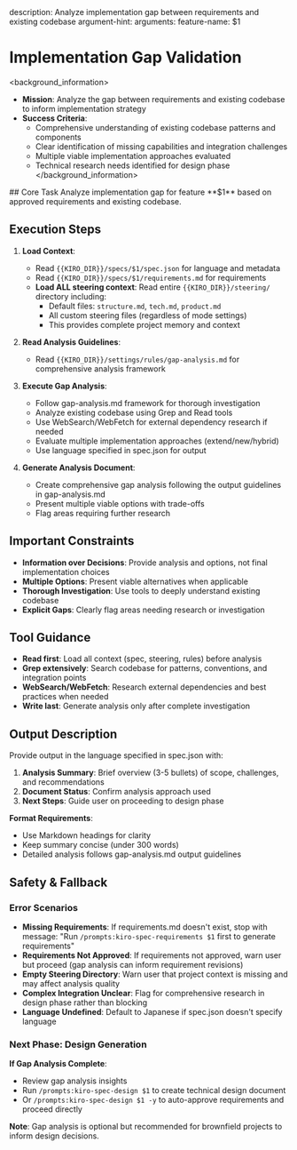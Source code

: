 <meta>
description: Analyze implementation gap between requirements and existing codebase
argument-hint: <feature-name>
arguments:
   feature-name: $1
</meta>

# Implementation Gap Validation

<background_information>
- **Mission**: Analyze the gap between requirements and existing codebase to inform implementation strategy
- **Success Criteria**:
  - Comprehensive understanding of existing codebase patterns and components
  - Clear identification of missing capabilities and integration challenges
  - Multiple viable implementation approaches evaluated
  - Technical research needs identified for design phase
</background_information>

<instructions>
## Core Task
Analyze implementation gap for feature **$1** based on approved requirements and existing codebase.

## Execution Steps

1. **Load Context**:
   - Read `{{KIRO_DIR}}/specs/$1/spec.json` for language and metadata
   - Read `{{KIRO_DIR}}/specs/$1/requirements.md` for requirements
   - **Load ALL steering context**: Read entire `{{KIRO_DIR}}/steering/` directory including:
     - Default files: `structure.md`, `tech.md`, `product.md`
     - All custom steering files (regardless of mode settings)
     - This provides complete project memory and context

2. **Read Analysis Guidelines**:
   - Read `{{KIRO_DIR}}/settings/rules/gap-analysis.md` for comprehensive analysis framework

3. **Execute Gap Analysis**:
   - Follow gap-analysis.md framework for thorough investigation
   - Analyze existing codebase using Grep and Read tools
   - Use WebSearch/WebFetch for external dependency research if needed
   - Evaluate multiple implementation approaches (extend/new/hybrid)
   - Use language specified in spec.json for output

4. **Generate Analysis Document**:
   - Create comprehensive gap analysis following the output guidelines in gap-analysis.md
   - Present multiple viable options with trade-offs
   - Flag areas requiring further research

## Important Constraints
- **Information over Decisions**: Provide analysis and options, not final implementation choices
- **Multiple Options**: Present viable alternatives when applicable
- **Thorough Investigation**: Use tools to deeply understand existing codebase
- **Explicit Gaps**: Clearly flag areas needing research or investigation
</instructions>

## Tool Guidance
- **Read first**: Load all context (spec, steering, rules) before analysis
- **Grep extensively**: Search codebase for patterns, conventions, and integration points
- **WebSearch/WebFetch**: Research external dependencies and best practices when needed
- **Write last**: Generate analysis only after complete investigation

## Output Description
Provide output in the language specified in spec.json with:

1. **Analysis Summary**: Brief overview (3-5 bullets) of scope, challenges, and recommendations
2. **Document Status**: Confirm analysis approach used
3. **Next Steps**: Guide user on proceeding to design phase

**Format Requirements**:
- Use Markdown headings for clarity
- Keep summary concise (under 300 words)
- Detailed analysis follows gap-analysis.md output guidelines

## Safety & Fallback

### Error Scenarios
- **Missing Requirements**: If requirements.md doesn't exist, stop with message: "Run `/prompts:kiro-spec-requirements $1` first to generate requirements"
- **Requirements Not Approved**: If requirements not approved, warn user but proceed (gap analysis can inform requirement revisions)
- **Empty Steering Directory**: Warn user that project context is missing and may affect analysis quality
- **Complex Integration Unclear**: Flag for comprehensive research in design phase rather than blocking
- **Language Undefined**: Default to Japanese if spec.json doesn't specify language

### Next Phase: Design Generation

**If Gap Analysis Complete**:
- Review gap analysis insights
- Run `/prompts:kiro-spec-design $1` to create technical design document
- Or `/prompts:kiro-spec-design $1 -y` to auto-approve requirements and proceed directly

**Note**: Gap analysis is optional but recommended for brownfield projects to inform design decisions.

